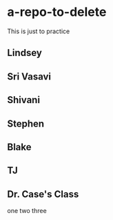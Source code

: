 # a-repo-to-delete
This is just to practice


## Lindsey




## Sri Vasavi




## Shivani



## Stephen




## Blake 



## TJ


## Dr. Case's Class

one
two
three





